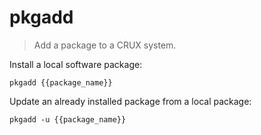 pkgadd
======

> Add a package to a CRUX system.

Install a local software package:

    pkgadd {{package_name}}

Update an already installed package from a local package:

    pkgadd -u {{package_name}}
